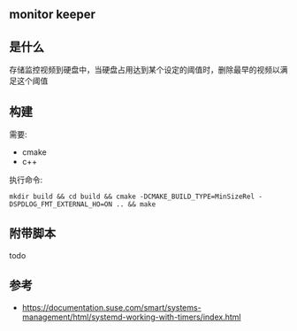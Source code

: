 ## monitor keeper

## 是什么
存储监控视频到硬盘中，当硬盘占用达到某个设定的阈值时，删除最早的视频以满足这个阈值

## 构建

需要:

- cmake
- c++

执行命令:

```
mkdir build && cd build && cmake -DCMAKE_BUILD_TYPE=MinSizeRel -DSPDLOG_FMT_EXTERNAL_HO=ON .. && make
```

## 附带脚本
todo

## 参考

- https://documentation.suse.com/smart/systems-management/html/systemd-working-with-timers/index.html
